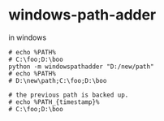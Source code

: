 # windows-path-adder

in windows
```shell
# echo %PATH%
# C:\foo;D:\boo
python -m windowspathadder "D:/new/path"
# echo %PATH%
# D:\new\path;C:\foo;D:\boo

# the previous path is backed up.
# echo %PATH_{timestamp}%
# C:\foo;D:\boo
```